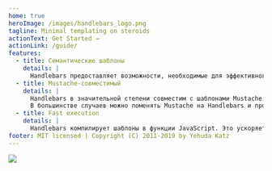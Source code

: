```yaml
---
home: true
heroImage: /images/handlebars_logo.png
tagline: Minimal templating on steroids
actionText: Get Started →
actionLink: /guide/
features:
  - title: Семантические шаблоны
    details: |
      Handlebars предоставляет возможности, необходимые для эффективного создания семантических шаблонов без каких-либо проблем.
  - title: Mustache-совместимый
    details: |
      Handlebars в значительной степени совместим с шаблонами Mustache. 
      В большинстве случаев можно поменять Mustache на Handlebars и продолжить использование ваших текущих шаблонов.
  - title: Fast execution
    details: |
      Handlebars компилирует шаблоны в функции JavaScript. Это ускоряет выполнение шаблона по сравнению с большинством других шаблонизаторов.
footer: MIT licensed | Copyright (C) 2011-2019 by Yehuda Katz
---
```


<a class="devswag" href="https://www.devswag.com/collections/handlebars">
    <img src="images/handlebars-devswag.png">
</a>
